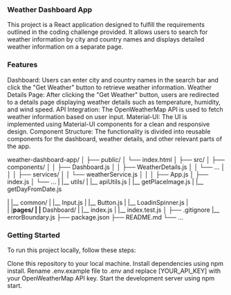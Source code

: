 ### Weather Dashboard App

This project is a React application designed to fulfill the requirements outlined in the coding challenge provided. It allows users to search for weather information by city and country names and displays detailed weather information on a separate page.

### Features

Dashboard: Users can enter city and country names in the search bar and click the "Get Weather" button to retrieve weather information.
Weather Details Page: After clicking the "Get Weather" button, users are redirected to a details page displaying weather details such as temperature, humidity, and wind speed.
API Integration: The OpenWeatherMap API is used to fetch weather information based on user input.
Material-UI: The UI is implemented using Material-UI components for a clean and responsive design.
Component Structure: The functionality is divided into reusable components for the dashboard, weather details, and other relevant parts of the app.

weather-dashboard-app/
│
├── public/
│   └── index.html
│
├── src/
│   ├── components/
│   │   ├── Dashboard.js
│   │   ├── WeatherDetails.js
│   │   └── ...
│   │
│   ├── services/
│   │   └── weatherService.js
│   │
│   ├── App.js
│   ├── index.js
│   └── ...
|   |__ utils/
|       |__ apiUtils.js
|       |__ getPlaceImage.js
|       |__ getDayFromDate.js

|   |__ common/
|       |__ Input.js
|       |__ Button.js
|       |__ LoadinSpinner.js
|   
|   |__pages/
|       |__ Dashboard/
|           |__ index.js
|            |__ index.test.js
│
├── .gitignore
|__ errorBoundary.js
├── package.json
├── README.md
└── ...

### Getting Started

To run this project locally, follow these steps:

Clone this repository to your local machine.
Install dependencies using npm install.
Rename .env.example file to .env and replace [YOUR_API_KEY] with your OpenWeatherMap API key.
Start the development server using npm start.

